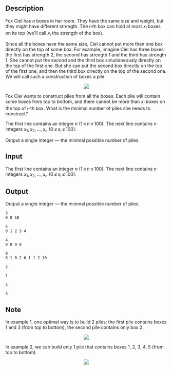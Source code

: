 ## Description

<div><p>Fox Ciel has <span class="tex-span"><i>n</i></span> boxes in her room. They have the same size and weight, but they might have different strength. The <span class="tex-span"><i>i</i></span>-th box can hold at most <span class="tex-span"><i>x</i><sub class="lower-index"><i>i</i></sub></span> boxes on its top (we'll call <span class="tex-span"><i>x</i><sub class="lower-index"><i>i</i></sub></span> the strength of the box). </p><p>Since all the boxes have the same size, Ciel cannot put more than one box directly on the top of some box. For example, imagine Ciel has three boxes: the first has strength 2, the second has strength 1 and the third has strength 1. She cannot put the second and the third box simultaneously directly on the top of the first one. But she can put the second box directly on the top of the first one, and then the third box directly on the top of the second one. We will call such a construction of boxes a <span class="tex-font-style-it">pile</span>.</p><center><img class="tex-graphics" src="file://OQ3qlZYk.png" style="max-width: 100.0%;max-height: 100.0%;"></center><p>Fox Ciel wants to construct piles from all the boxes. Each pile will contain some boxes from top to bottom, and there cannot be more than <span class="tex-span"><i>x</i><sub class="lower-index"><i>i</i></sub></span> boxes on the top of <span class="tex-span"><i>i</i></span>-th box. What is the minimal number of piles she needs to construct?</p></div><div class="input-specification"><p>The first line contains an integer <span class="tex-span"><i>n</i></span> (<span class="tex-span">1 ≤ <i>n</i> ≤ 100</span>). The next line contains <span class="tex-span"><i>n</i></span> integers <span class="tex-span"><i>x</i><sub class="lower-index">1</sub>, <i>x</i><sub class="lower-index">2</sub>, ..., <i>x</i><sub class="lower-index"><i>n</i></sub></span> (<span class="tex-span">0 ≤ <i>x</i><sub class="lower-index"><i>i</i></sub> ≤ 100</span>).</p></div><div class="output-specification"><p>Output a single integer — the minimal possible number of piles.</p></div>

## Input

<p>The first line contains an integer <span class="tex-span"><i>n</i></span> (<span class="tex-span">1 ≤ <i>n</i> ≤ 100</span>). The next line contains <span class="tex-span"><i>n</i></span> integers <span class="tex-span"><i>x</i><sub class="lower-index">1</sub>, <i>x</i><sub class="lower-index">2</sub>, ..., <i>x</i><sub class="lower-index"><i>n</i></sub></span> (<span class="tex-span">0 ≤ <i>x</i><sub class="lower-index"><i>i</i></sub> ≤ 100</span>).</p>

## Output

<p>Output a single integer — the minimal possible number of piles.</p>





```input1
3
0 0 10

```




```input2
5
0 1 2 3 4

```




```input3
4
0 0 0 0

```




```input4
9
0 1 0 2 0 1 1 2 10

```




```output1
2

```




```output2
1

```




```output3
4

```




```output4
3

```



## Note

<p>In example 1, one optimal way is to build 2 piles: the first pile contains boxes 1 and 3 (from top to bottom), the second pile contains only box 2.</p><center><img class="tex-graphics" src="file://f9uFh208.png" style="max-width: 100.0%;max-height: 100.0%;"></center><p>In example 2, we can build only 1 pile that contains boxes 1, 2, 3, 4, 5 (from top to bottom).</p><center><img class="tex-graphics" src="file://aBmDi6kj.png" style="max-width: 100.0%;max-height: 100.0%;"></center>
